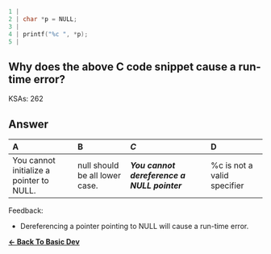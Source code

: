 ```c
1 | 
2 | char *p = NULL;
3 | 
4 | printf("%c ", *p);
5 | 
```

## Why does the above C code snippet cause a run-time error?

KSAs: 262

## Answer
| A | B | ***C*** | D |
| :--- | :--- | :--- | :--- |
| You cannot initialize a pointer to NULL. | null should be all lower case. | ***You cannot dereference a NULL pointer*** | %c is not a valid specifier |


Feedback:

- Dereferencing a pointer pointing to NULL will cause a run-time error.

[**<- Back To Basic Dev**](../../../Basic_Dev.md)

